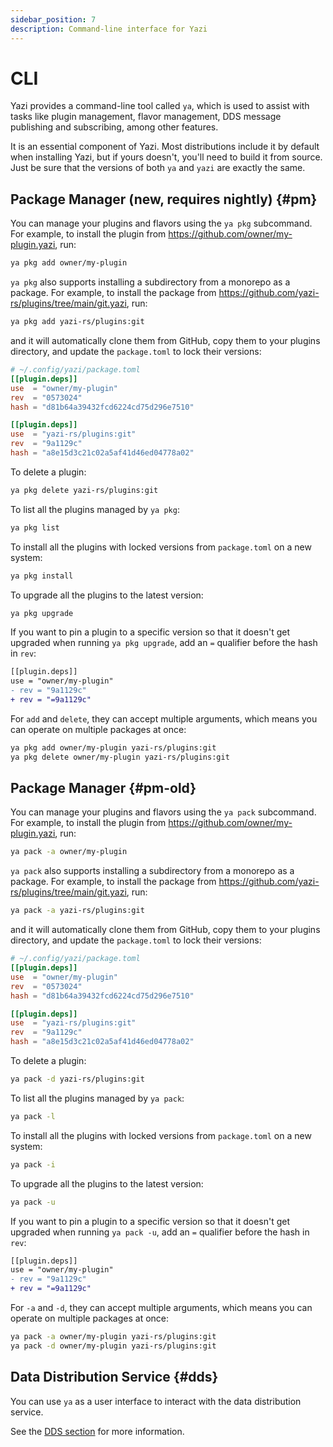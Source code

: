 ```yaml
---
sidebar_position: 7
description: Command-line interface for Yazi
---
```


# CLI

Yazi provides a command-line tool called `ya`, which is used to assist with tasks like plugin management, flavor management, DDS message publishing and subscribing, among other features.

It is an essential component of Yazi. Most distributions include it by default when installing Yazi, but if yours doesn't, you'll need to build it from source. Just be sure that the versions of both `ya` and `yazi` are exactly the same.

## Package Manager (new, requires nightly) {#pm}

You can manage your plugins and flavors using the `ya pkg` subcommand. For example, to install the plugin from https://github.com/owner/my-plugin.yazi, run:

```sh
ya pkg add owner/my-plugin
```

`ya pkg` also supports installing a subdirectory from a monorepo as a package. For example, to install the package from https://github.com/yazi-rs/plugins/tree/main/git.yazi, run:

```sh
ya pkg add yazi-rs/plugins:git
```

and it will automatically clone them from GitHub, copy them to your plugins directory, and update the `package.toml` to lock their versions:

```toml
# ~/.config/yazi/package.toml
[[plugin.deps]]
use  = "owner/my-plugin"
rev  = "0573024"
hash = "d81b64a39432fcd6224cd75d296e7510"

[[plugin.deps]]
use  = "yazi-rs/plugins:git"
rev  = "9a1129c"
hash = "a8e15d3c21c02a5af41d46ed04778a02"
```

To delete a plugin:

```sh
ya pkg delete yazi-rs/plugins:git
```

To list all the plugins managed by `ya pkg`:

```sh
ya pkg list
```

To install all the plugins with locked versions from `package.toml` on a new system:

```sh
ya pkg install
```

To upgrade all the plugins to the latest version:

```sh
ya pkg upgrade
```

If you want to pin a plugin to a specific version so that it doesn't get upgraded when running `ya pkg upgrade`, add an `=` qualifier before the hash in `rev`:

```diff
[[plugin.deps]]
use = "owner/my-plugin"
- rev = "9a1129c"
+ rev = "=9a1129c"
```

For `add` and `delete`, they can accept multiple arguments, which means you can operate on multiple packages at once:

```sh
ya pkg add owner/my-plugin yazi-rs/plugins:git
ya pkg delete owner/my-plugin yazi-rs/plugins:git
```

## Package Manager {#pm-old}

You can manage your plugins and flavors using the `ya pack` subcommand. For example, to install the plugin from https://github.com/owner/my-plugin.yazi, run:

```sh
ya pack -a owner/my-plugin
```

`ya pack` also supports installing a subdirectory from a monorepo as a package. For example, to install the package from https://github.com/yazi-rs/plugins/tree/main/git.yazi, run:

```sh
ya pack -a yazi-rs/plugins:git
```

and it will automatically clone them from GitHub, copy them to your plugins directory, and update the `package.toml` to lock their versions:

```toml
# ~/.config/yazi/package.toml
[[plugin.deps]]
use  = "owner/my-plugin"
rev  = "0573024"
hash = "d81b64a39432fcd6224cd75d296e7510"

[[plugin.deps]]
use  = "yazi-rs/plugins:git"
rev  = "9a1129c"
hash = "a8e15d3c21c02a5af41d46ed04778a02"
```

To delete a plugin:

```sh
ya pack -d yazi-rs/plugins:git
```

To list all the plugins managed by `ya pack`:

```sh
ya pack -l
```

To install all the plugins with locked versions from `package.toml` on a new system:

```sh
ya pack -i
```

To upgrade all the plugins to the latest version:

```sh
ya pack -u
```

If you want to pin a plugin to a specific version so that it doesn't get upgraded when running `ya pack -u`, add an `=` qualifier before the hash in `rev`:

```diff
[[plugin.deps]]
use = "owner/my-plugin"
- rev = "9a1129c"
+ rev = "=9a1129c"
```

For `-a` and `-d`, they can accept multiple arguments, which means you can operate on multiple packages at once:

```sh
ya pack -a owner/my-plugin yazi-rs/plugins:git
ya pack -d owner/my-plugin yazi-rs/plugins:git
```

## Data Distribution Service {#dds}

You can use `ya` as a user interface to interact with the data distribution service.

See the [DDS section](/docs/dds) for more information.
